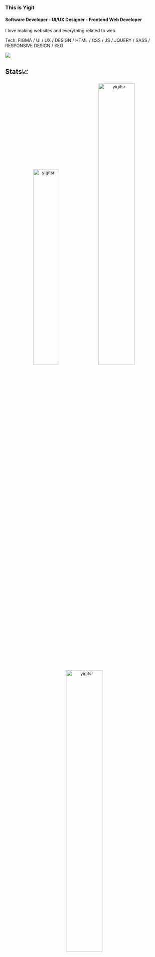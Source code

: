 ### This is Yigit
#### Software Developer - UI/UX Designer - Frontend Web Developer
I love making websites and everything related to web.

Tech: FIGMA / UI / UX / DESIGN / HTML / CSS / JS / JQUERY / SASS / RESPONSIVE DESIGN / SEO  

[<img src ="https://img.shields.io/badge/Website-ys-%23.svg?&style=for-the-badge&logo=&logoColor=white%22">](https://yigitsereflioglu.online)



## Stats📈
<p align="center">
<img width="40%" src="https://github-readme-stats.vercel.app/api/top-langs?username=yigitsr&show_icons=true&theme=dracula&title_color=ff8000&text_color=ffffff&bg_color=6a6a6a&locale=en&layout=compact&hide_border=true" alt="yigitsr" /> 
<img width="48%" src="https://github-readme-stats.vercel.app/api?username=yigitsr&show_icons=true&theme=dracula&title_color=ff8000&text_color=ffffff&bg_color=6a6a6a&locale=en&hide_border=true" alt="yigitsr" />
<img width="48%" src="https://github-readme-streak-stats.herokuapp.com/?user=yigitsr&theme=highcontrast&hide_border=true" alt="yigitsr" />
</p>
